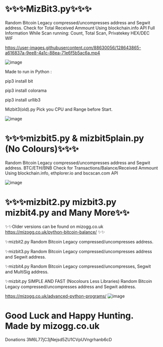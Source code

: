 # ✨✨✨MizBit3.py✨✨✨
Random Bitcoin Legacy compressed/uncompresses address and Segwit address. Check for Total Received Ammount Using blockchain.info API
Full Information While Scan running: Count, Total Scan, Privatekey HEX/DEC WIF  


https://user-images.githubusercontent.com/88630056/128643865-a616837a-9ee8-4a1c-88ea-71e6f5b5ac6a.mp4


![image](https://user-images.githubusercontent.com/88630056/128643882-772cc844-af44-4603-95a2-c1f13cbe6eba.png)

Made to run in Python :

pip3 install bit

pip3 install colorama

pip3 install urllib3

Mizbit3(old).py Pick you CPU and Range before Start.

![image](https://user-images.githubusercontent.com/88630056/128741025-0cd39472-d2bc-45e1-8d55-828b435d1f94.png)

# ✨✨✨mizbit5.py & mizbit5plain.py (No Colours)✨✨✨

Random Bitcoin Legacy compressed/uncompresses address and Segwit address. BTC/ETH/BNB Check for Transactions/Balance/Received Ammount Using blockchain.info, ethplorer.io and bscscan.com API

![image](https://user-images.githubusercontent.com/88630056/129409004-e35670d8-a2e4-4e97-bd4b-07b3f20c0d6b.png)

# ✨✨✨mizbit2.py mizbit3.py mizbit4.py and Many More✨✨

✨✨Older versions can be found on mizogg.co.uk https://mizogg.co.uk/python-bitcoin-balance/ ✨✨

✨mizbit2.py Random Bitcoin Legacy compressed/uncompresses address.


✨mizbit3.py Random Bitcoin Legacy compressed/uncompresses address and Segwit address.


✨mizbit4.py Random Bitcoin Legacy compressed/uncompresses, Segwit and MultiSig address.


✨mizbit.py SIMPLE AND FAST  (Nocolours Less Libraries) Random Bitcoin Legacy compressed/uncompresses address and Segwit address.


https://mizogg.co.uk/advanced-python-programs/
![image](https://user-images.githubusercontent.com/88630056/128644014-bb3e8199-1252-44a7-acde-e192509f7e5e.png)

# Good Luck and Happy Hunting. Made by mizogg.co.uk
Donations 3M6L77jC3jNejsd5ZU1CVpUVngrhanb6cD
